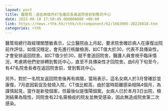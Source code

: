 ```yaml
---
layout: post
title: 醫管局：過去兩個月47名確診長者返院舍前到暫託中心
date: 2022-08-18 17:50:49.000000000 +08:00
link: https://news.rthk.hk/rthk/ch/component/k2/1663005-20220818.htm
categories: rthk
---
```


醫管局總行政經理關慧敏表示，公立醫院由上月起，要求院舍確診病人在康復出院前作評估，如情況穩定，會先進行核酸檢測，如CT值大於30，代表不具傳染性，才會安排返回院舍。如CT值少於30，就不會送回院舍，醫護人員會視乎臨床情況，考慮將他們安排轉到暫託中心，直至不具傳染性才回院舍。由6月下旬至今，有47名院舍長者在返回院舍前，曾到暫託中心。

另外，對於一名院友返回院舍後再有病徵，當局表示，這名女病人於3月曾確診並康復，7月底因氣促及發燒入院，CT值比較高，由於當時距離感染相隔4個月，為謹慎起見，當作是新發個案，但最後似是復陽個案。女病人已於本月3日出院，檢測結果為陰性，同院舍有22名需檢疫的院友並無受感染，因此無造成院舍第二次感染。
